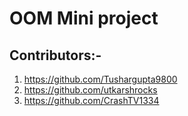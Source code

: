 # OOM Mini project

## Contributors:-
1) https://github.com/Tushargupta9800
2) https://github.com/utkarshrocks
3) https://github.com/CrashTV1334
